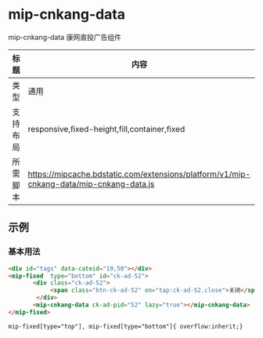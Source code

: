 # mip-cnkang-data

mip-cnkang-data 康网直投广告组件

标题|内容
----|----
类型|通用
支持布局|responsive,fixed-height,fill,container,fixed
所需脚本|https://mipcache.bdstatic.com/extensions/platform/v1/mip-cnkang-data/mip-cnkang-data.js

## 示例

### 基本用法
```html
<div id="tags" data-cateid="19,50"></div>
<mip-fixed  type="bottom" id="ck-ad-52">
       <div class="ck-ad-52">
            <span class="btn-ck-ad-52" on="tap:ck-ad-52.close">关闭</span>
        </div>
       <mip-cnkang-data ck-ad-pid="52" lazy="true"></mip-cnkang-data>
</mip-fixed>
```
```style
mip-fixed[type="top"], mip-fixed[type="bottom"]{ overflow:inherit;}
```


